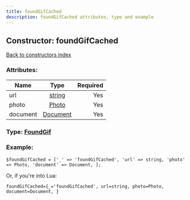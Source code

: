 ```yaml
---
title: foundGifCached
description: foundGifCached attributes, type and example
---
```

## Constructor: foundGifCached  
[Back to constructors index](index.md)



### Attributes:

| Name     |    Type       | Required |
|----------|:-------------:|---------:|
|url|[string](../types/string.md) | Yes|
|photo|[Photo](../types/Photo.md) | Yes|
|document|[Document](../types/Document.md) | Yes|



### Type: [FoundGif](../types/FoundGif.md)


### Example:

```
$foundGifCached = ['_' => 'foundGifCached', 'url' => string, 'photo' => Photo, 'document' => Document, ];
```  

Or, if you're into Lua:  


```
foundGifCached={_='foundGifCached', url=string, photo=Photo, document=Document, }

```


